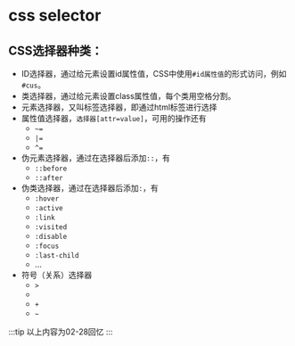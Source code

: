 # css selector

## CSS选择器种类：

- ID选择器，通过给元素设置id属性值，CSS中使用`#id属性值`的形式访问，例如`#cus`。
- 类选择器，通过给元素设置class属性值，每个类用空格分割。
- 元素选择器，又叫标签选择器，即通过html标签进行选择
- 属性值选择器，`选择器[attr=value]`，可用的操作还有
    - `~=`
    - `|=`
    - `^=`
- 伪元素选择器，通过在选择器后添加`::`，有
    - `::before`
    - `::after`
- 伪类选择器，通过在选择器后添加`:`，有
    - `:hover`
    - `:active`
    - `:link`
    - `:visited`
    - `:disable`
    - `:focus`
    - `:last-child`
    - ...
- 符号（关系）选择器
    - `>`
    - ` `
    - `+`
    - `~`

:::tip
以上内容为02-28回忆
:::
